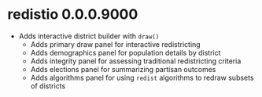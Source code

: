 # redistio 0.0.0.9000

* Adds interactive district builder with `draw()`
  * Adds primary draw panel for interactive redistricting
  * Adds demographics panel for population details by district
  * Adds integrity panel for assessing traditional redistricting criteria
  * Adds elections panel for summarizing partisan outcomes
  * Adds algorithms panel for using `redist` algorithms to redraw subsets of districts
